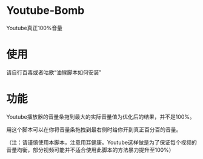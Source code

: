 # Youtube-Bomb

Youtube真正100%音量

# 使用

请自行百毒或者咕歌“油猴脚本如何安装”

# 功能

Youtube播放器的音量条拖到最大的实际音量值为优化后的结果，并不是100%。

用这个脚本可以在你将音量条拖拽到最右侧时给你开到真正百分百的音量。

（注：请谨慎使用本脚本，注意用耳健康。Youtube这样做是为了保证每个视频的音量均衡，部分视频可能并不适合使用此脚本的方法暴力提升至100%）